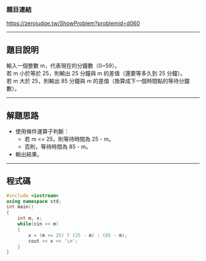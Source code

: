 ### 題目連結  
https://zerojudge.tw/ShowProblem?problemid=d060

---

## 題目說明  

輸入一個整數 m，代表現在的分鐘數（0~59）。  
若 m 小於等於 25，則輸出 25 分鐘與 m 的差值（還要等多久到 25 分鐘）。  
若 m 大於 25，則輸出 85 分鐘與 m 的差值（換算成下一個時間點的等待分鐘數）。  

---

## 解題思路  

- 使用條件運算子判斷：
  - 若 m <= 25，則等待時間為 25 - m。
  - 否則，等待時間為 85 - m。
- 輸出結果。

---

## 程式碼  

```cpp
#include <iostream>
using namespace std;
int main()
{
    int m, x;
    while(cin >> m)
    {
        x = (m <= 25) ? (25 - m) : (85 - m);
        cout << x << '\n';
    }
}
